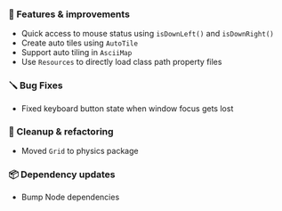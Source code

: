 ### 🚀 Features & improvements

- Quick access to mouse status using `isDownLeft()` and `isDownRight()`
- Create auto tiles using `AutoTile`
- Support auto tiling in `AsciiMap`
- Use `Resources` to directly load class path property files

### 🪛 Bug Fixes

- Fixed keyboard button state when window focus gets lost

### 🧽 Cleanup & refactoring

- Moved `Grid` to physics package

### 📦 Dependency updates

- Bump Node dependencies